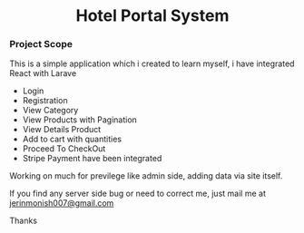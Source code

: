 <h1 align="center">Hotel Portal System</h1>
<h3>Project Scope</h3>
<p>This is a simple application which i created to learn myself, i have integrated React with Larave </p>
<ul>
    <li>Login</li>
    <li>Registration</li>
    <li>View Category</li>
    <li>View Products with Pagination</li>
    <li>View Details Product</li>
    <li>Add to cart with quantities</li>
    <li>Proceed To CheckOut</li>
    <li>Stripe Payment have been integrated</li>
</ul>

<p>Working on much for previlege like admin side, adding data via site itself.</p>

<p>If you find any server side bug or need to correct me, just mail me at <a href="mailto:jerinmonish007@gmail.com">jerinmonish007@gmail.com</a></p>
<p>Thanks</p>
